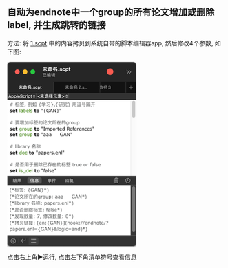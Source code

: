 ## 自动为endnote中一个group的所有论文增加或删除label, 并生成跳转的链接
方法: 将 [1.scpt](1.scpt) 中的内容拷贝到系统自带的脚本编辑器app, 然后修改4个参数, 如下图:

<img src="1.png" width = "300" alt="" align=center />

点击右上角▶️运行, 点击左下角清单符号查看信息
